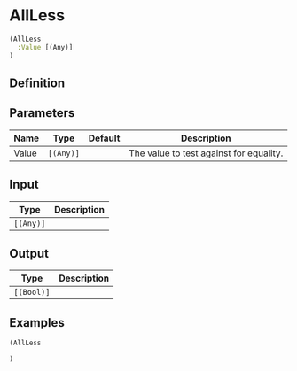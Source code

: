 # AllLess

```clojure
(AllLess
  :Value [(Any)]
)
```

## Definition


## Parameters
| Name | Type | Default | Description |
|------|------|---------|-------------|
| Value | `[(Any)]` |  | The value to test against for equality. |


## Input
| Type | Description |
|------|-------------|
| `[(Any)]` |  |


## Output
| Type | Description |
|------|-------------|
| `[(Bool)]` |  |


## Examples

```clojure
(AllLess

)
```
